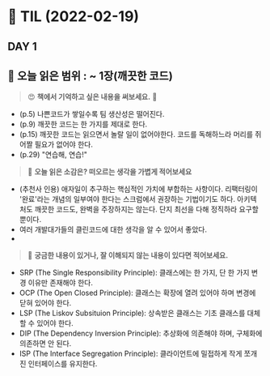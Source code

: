 # :pencil: TIL (2022-02-19)
## DAY 1
:book: 오늘 읽은 범위 : ~ 1장(깨끗한 코드)
---
> :heart_eyes: **책에서 기억하고 싶은 내용을 써보세요.** :clap:
 - (p.5) 나쁜코드가 쌓일수록 팀 생산성은 떨어진다.
 - (p.9) 깨끗한 코드는 한 가지를 제대로 한다.
 - (p.15) 깨끗한 코드는 읽으면서 놀랄 일이 없어야한다. 코드를 독해하느라 머리를 쥐어짤 필요가 없어야 한다.
 - (p.29) "연습해, 연습!"
 
> :thinking: **오늘 읽은 소감은? 떠오르는 생각을 가볍게 적어보세요**
- (추천사 인용) 애자일이 추구하는 핵심적인 가치에 부합하는 사항이다. 리팩터링이 '완료'라는 개념의 일부여야 한다는 스크럼에서 권장하는 기법이기도 하다. 아키텍처도
깨끗한 코드도, 완벽을 주장하지는 않는다. 단지 최선을 다해 정직하라 요구할 뿐이다.
- 여러 개발대가들의 클린코드에 대한 생각을 알 수 있어서 좋았다.
- 

> :mag_right: **궁금한 내용이 있거나, 잘 이해되지 않는 내용이 있다면 적어보세요.**
 - SRP (The Single Responsibility Principle): 클래스에는 한 가지, 단 한 가지 변경 이유만 존재해야 한다.
 - OCP (The Open Closed Principle): 클래스는 확장에 열려 있어야 하며 변경에 닫혀 있어야 한다. 
 - LSP (The Liskov Subsituion Principle): 상속받은 클래스는 기초 클래스를 대체할 수 있어야 한다.
 - DIP (The Dependency Inversion Principle): 추상화에 의존해야 하며, 구체화에 의존하면 안 된다.
 - ISP (The Interface Segregation Principle): 클라이언트에 밀접하게 작게 쪼개진 인터페이스를 유지한다.
 
